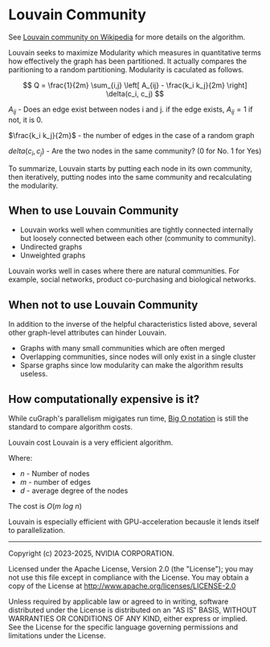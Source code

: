 # Louvain Community


See [Louvain community on Wikipedia](https://en.wikipedia.org/wiki/Louvain_method) for more details on the algorithm.

Louvain seeks to maximize Modularity which measures in quantitative terms how effectively the graph has been partitioned. It actually compares the paritioning to a random partitioning. Modularity is caculated as follows. 

$$
Q = \frac{1}{2m} \sum_{i,j} \left[ A_{ij} - \frac{k_i k_j}{2m} \right] \delta(c_i, c_j)
$$

$A_{ij}$ - Does an edge exist between nodes i and j. if the edge exists, $A_{ij} = 1$ if not, it is 0.

$\frac{k_i k_j}{2m}$ - the number of edges in the case of a random graph

$delta(c_i, c_j)$ - Are the two nodes in the same community? (0 for No. 1 for Yes)

To summarize, Louvain starts by putting each node in its own community, then iteratively, putting nodes into the same community and recalculating the modularity.

## When to use Louvain Community

* Louvain works well when communities are tightly connected internally but loosely connected between each other (community to community).
* Undirected graphs
* Unweighted graphs

Louvain works well in cases where there are natural communities. For example, social networks, product co-purchasing and biological networks.


## When not to use Louvain Community
In addition to the inverse of the helpful characteristics listed above, several other graph-level attributes can hinder Louvain.

* Graphs with many small communities which are often merged
* Overlapping communities, since nodes will only exist in a single cluster
* Sparse graphs since low modularity can make the algorithm results useless.

## How computationally expensive is it?
While cuGraph's parallelism migigates run time, [Big O notation](https://en.wikipedia.org/wiki/Big_O_notation) is still the standard to compare algorithm costs.

Louvain cost
Louvain is a very efficient algorithm.

Where:

* $n$ - Number of nodes
* $m$ - number of edges
* $d$ - average degree of the nodes

The cost is $O(m\:log\:n)$

Louvain is especially efficient with GPU-acceleration becausle it lends itself to parallelization.


___
Copyright (c) 2023-2025, NVIDIA CORPORATION.

Licensed under the Apache License, Version 2.0 (the "License");  you may not use this file except in compliance with the License. You may obtain a copy of the License at http://www.apache.org/licenses/LICENSE-2.0

Unless required by applicable law or agreed to in writing, software distributed under the License is distributed on an "AS IS" BASIS, WITHOUT WARRANTIES OR CONDITIONS OF ANY KIND, either express or implied. See the License for the specific language governing permissions and limitations under the License.
